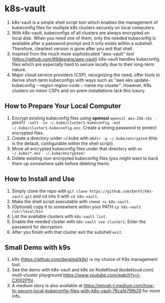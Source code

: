 # k8s-vault
1. k8s-vault is a simple shell script tool which enables the management of kubeconfig files for multiple k8s clusters securely on local computers.
2. With k8s-vault, kubeconfigs of all clusters are always encrypted on local disk. When you need one of them, only the needed kubeconfig is available after a password prompt and it only exists within a subshell. Therefore, cleartext version is gone after you exit that shell.
3. Inspired from the much more sophisticated "aws-vault" tool (https://github.com/99designs/aws-vault) k8s-vault handles kubeconfig files which are especially hard to secure locally due to their long-term nature.
4. Major cloud service providers (CSP), recognizing the need, offer tools to derive short-term kubeconfigs with ways such as "aws eks update-kubeconfig --region region-code --name my-cluster". However, K8s clusters on minor CSPs and on-prem installations lack this luxury.

## How to Prepare Your Local Computer
1. Encrypt existing kubeconfig files using **openssl** ``openssl aes-256-cbc -pbkdf2 -salt -in ~/.kube/cluster1-kubeconfig -out  ~/.kube/cluster1-kubeconfig.enc``. Create a strong password to protect encrypted files.
2. Create a directory under ~/.kube with ``mkdir -p ~/.kube/encrypted`` (this is the default, configurable within the shell script).
3. Move all encrypted kubeconfig files under that directory with ``mv  ~/.kube/*.enc  ~/.kube/encrypted/``
4. Delete existing non-encrpyted kubeconfig files (you might want to back them up somewhere safe before deleting them). 

## How to Install and Use 
1. Simply clone the repo with ``git clone https://github.com/EmrhT/k8s-vault.git`` and cd into it with ``cd k8s-vault``.
2. Make the shell script executable with ``chmod +x k8s-vault``.
3. (Optional) copy it to somewhere within your PATH ``cp k8s-vault /usr/local/bin``
4. List the available clusters with ``k8s-vault list``.
5. Enable the needed cluster with ``k8s-vault use cluster1``. Enter the password for decryption. 
6. After you finish with that cluster exit the subshell ``exit``.

## Small Demo with k9s
1. k9s (https://github.com/derailed/k9s) is my choice of K8s management tool.
2. See the demo with k8s-vault and k9s on KodeKloud (kodekloud.com) multi-cluster playground https://www.youtube.com/watch?v=l-CXIX2PfhI.
3. A medium story is also available at https://emrah-t.medium.com/how-to-secure-local-kubeconfig-files-with-k8s-vault-76ca1e79fb29 for more info.
